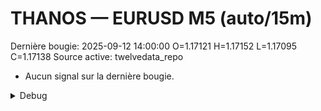 # THANOS — EURUSD M5 (auto/15m)
Dernière bougie: 2025-09-12 14:00:00  O=1.17121  H=1.17152  L=1.17095  C=1.17138
Source active: twelvedata_repo

- Aucun signal sur la dernière bougie.

<details><summary>Debug</summary>

- TD_API_KEY manquant.

</details>